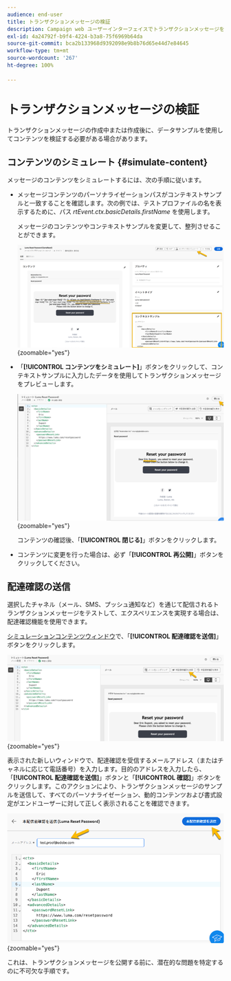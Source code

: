 ```yaml
---
audience: end-user
title: トランザクションメッセージの検証
description: Campaign web ユーザーインターフェイスでトランザクションメッセージを検証する方法について説明します。
exl-id: 4a24792f-b9f4-4224-b3a8-75f6969b64da
source-git-commit: bca2b133968d9392098e9b8b76d65e44d7e84645
workflow-type: tm+mt
source-wordcount: '267'
ht-degree: 100%

---
```


# トランザクションメッセージの検証

トランザクションメッセージの作成中または作成後に、データサンプルを使用してコンテンツを検証する必要がある場合があります。

## コンテンツのシミュレート {#simulate-content}

メッセージのコンテンツをシミュレートするには、次の手順に従います。

* メッセージコンテンツのパーソナライゼーションパスがコンテキストサンプルと一致することを確認します。次の例では、テストプロファイルの名を表示するために、パス *rtEvent.ctx.basicDetails.firstName* を使用します。

  メッセージのコンテンツやコンテキストサンプルを変更して、整列させることができます。

  ![](assets/validate-verification.png){zoomable="yes"}

* 「**[!UICONTROL コンテンツをシミュレート]**」ボタンをクリックして、コンテキストサンプルに入力したデータを使用してトランザクションメッセージをプレビューします。

  ![](assets/validate-simulate.png){zoomable="yes"}

  コンテンツの確認後、「**[!UICONTROL 閉じる]**」ボタンをクリックします。

* コンテンツに変更を行った場合は、必ず「**[!UICONTROL 再公開]**」ボタンをクリックしてください。

## 配達確認の送信

選択したチャネル（メール、SMS、プッシュ通知など）を通じて配信されるトランザクションメッセージをテストして、エクスペリエンスを実現する場合は、配達確認機能を使用できます。

[シミュレーションコンテンツウィンドウ](#simulate-content)で、「**[!UICONTROL 配達確認を送信]**」ボタンをクリックします。

![](assets/transactional-proof.png){zoomable="yes"}

表示された新しいウィンドウで、配達確認を受信するメールアドレス（またはチャネルに応じて電話番号）を入力します。目的のアドレスを入力したら、「**[!UICONTROL 配達確認を送信]**」ボタンと「**[!UICONTROL 確認]**」ボタンをクリックします。このアクションにより、トランザクションメッセージのサンプルを送信して、すべてのパーソナライゼーション、動的コンテンツおよび書式設定がエンドユーザーに対して正しく表示されることを確認できます。

![](assets/transactional-sendproof.png){zoomable="yes"}

これは、トランザクションメッセージを公開する前に、潜在的な問題を特定するのに不可欠な手順です。
